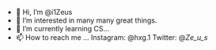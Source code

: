 - 👋 Hi, I’m @i1Zeus
- 👀 I’m interested in many many great things. 
- 🌱 I’m currently learning CS...
- 📫 How to reach me ...
Instagram: @hxg.1
Twitter: @_Ze_u_s_

<!---
i1Zeus/i1Zeus is a ✨ special ✨ repository because its `README.md` (this file) appears on your GitHub profile.
You can click the Preview link to take a look at your changes.
--->
